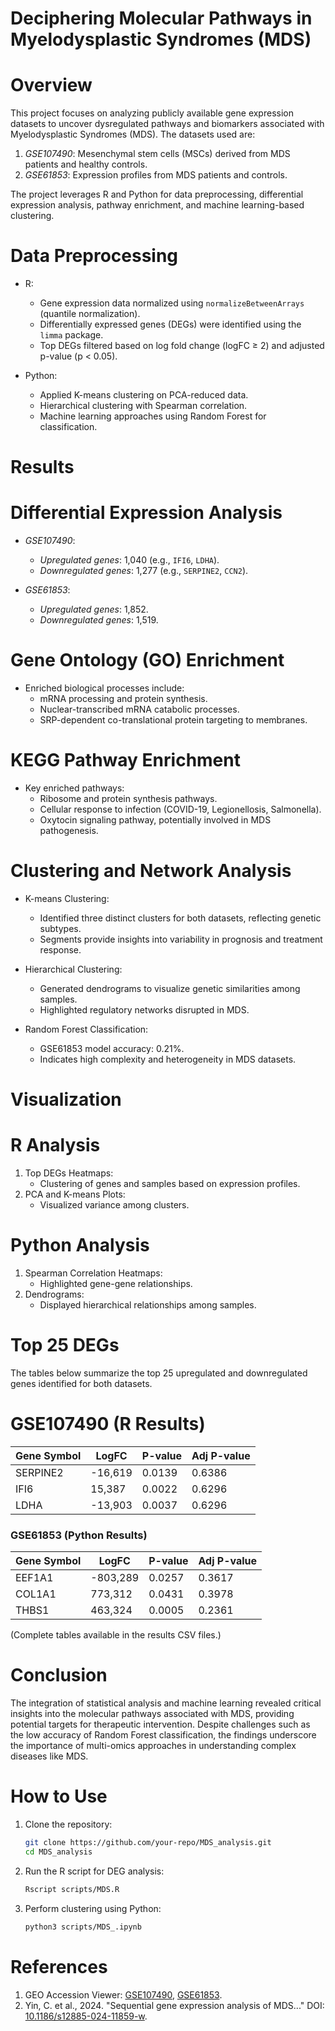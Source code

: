 # Deciphering Molecular Pathways in Myelodysplastic Syndromes (MDS)

# Overview
This project focuses on analyzing publicly available gene expression datasets to uncover dysregulated pathways and biomarkers associated with Myelodysplastic Syndromes (MDS). The datasets used are:
1. *GSE107490*: Mesenchymal stem cells (MSCs) derived from MDS patients and healthy controls.
2. *GSE61853*: Expression profiles from MDS patients and controls.

The project leverages R and Python for data preprocessing, differential expression analysis, pathway enrichment, and machine learning-based clustering.

# Data Preprocessing
- R:
  - Gene expression data normalized using `normalizeBetweenArrays` (quantile normalization).
  - Differentially expressed genes (DEGs) were identified using the `limma` package.
  - Top DEGs filtered based on log fold change (logFC ≥ 2) and adjusted p-value (p < 0.05).
  
- Python:
  - Applied K-means clustering on PCA-reduced data.
  - Hierarchical clustering with Spearman correlation.
  - Machine learning approaches using Random Forest for classification.

# Results
# Differential Expression Analysis
- *GSE107490*:
  - *Upregulated genes*: 1,040 (e.g., `IFI6`, `LDHA`).
  - *Downregulated genes*: 1,277 (e.g., `SERPINE2`, `CCN2`).

- *GSE61853*:
  - *Upregulated genes*: 1,852.
  - *Downregulated genes*: 1,519.

# Gene Ontology (GO) Enrichment
- Enriched biological processes include:
  - mRNA processing and protein synthesis.
  - Nuclear-transcribed mRNA catabolic processes.
  - SRP-dependent co-translational protein targeting to membranes.

# KEGG Pathway Enrichment
- Key enriched pathways:
  - Ribosome and protein synthesis pathways.
  - Cellular response to infection (COVID-19, Legionellosis, Salmonella).
  - Oxytocin signaling pathway, potentially involved in MDS pathogenesis.

# Clustering and Network Analysis
- K-means Clustering:
  - Identified three distinct clusters for both datasets, reflecting genetic subtypes.
  - Segments provide insights into variability in prognosis and treatment response.

- Hierarchical Clustering:
  - Generated dendrograms to visualize genetic similarities among samples.
  - Highlighted regulatory networks disrupted in MDS.

- Random Forest Classification:
  - GSE61853 model accuracy: 0.21%.
  - Indicates high complexity and heterogeneity in MDS datasets.

# Visualization
# R Analysis
1. Top DEGs Heatmaps:
   - Clustering of genes and samples based on expression profiles.
2. PCA and K-means Plots:
   - Visualized variance among clusters.

# Python Analysis
1. Spearman Correlation Heatmaps:
   - Highlighted gene-gene relationships.
2. Dendrograms:
   - Displayed hierarchical relationships among samples.

# Top 25 DEGs
The tables below summarize the top 25 upregulated and downregulated genes identified for both datasets.

# GSE107490 (R Results)
| **Gene Symbol** | **LogFC** | **P-value** | **Adj P-value** |
|------------------|-----------|-------------|------------------|
| SERPINE2        | -16,619   | 0.0139      | 0.6386          |
| IFI6            | 15,387    | 0.0022      | 0.6296          |
| LDHA            | -13,903   | 0.0037      | 0.6296          |

### GSE61853 (Python Results)
| **Gene Symbol** | **LogFC** | **P-value** | **Adj P-value** |
|------------------|-----------|-------------|------------------|
| EEF1A1          | -803,289  | 0.0257      | 0.3617          |
| COL1A1          | 773,312   | 0.0431      | 0.3978          |
| THBS1           | 463,324   | 0.0005      | 0.2361          |

(Complete tables available in the results CSV files.)

# Conclusion
The integration of statistical analysis and machine learning revealed critical insights into the molecular pathways associated with MDS, providing potential targets for therapeutic intervention. Despite challenges such as the low accuracy of Random Forest classification, the findings underscore the importance of multi-omics approaches in understanding complex diseases like MDS.




# How to Use
1. Clone the repository:
   ```bash
   git clone https://github.com/your-repo/MDS_analysis.git
   cd MDS_analysis
   ```
2. Run the R script for DEG analysis:
   ```bash
   Rscript scripts/MDS.R
   ```
3. Perform clustering using Python:
   ```bash
   python3 scripts/MDS_.ipynb
   ```

# References
1. GEO Accession Viewer: [GSE107490](https://www.ncbi.nlm.nih.gov/geo/query/acc.cgi?acc=GSE107490), [GSE61853](https://www.ncbi.nlm.nih.gov/geo/query/acc.cgi?acc=GSE61853).
2. Yin, C. et al., 2024. "Sequential gene expression analysis of MDS..." DOI: [10.1186/s12885-024-11859-w](https://doi.org/10.1186/s12885-024-11859-w).
